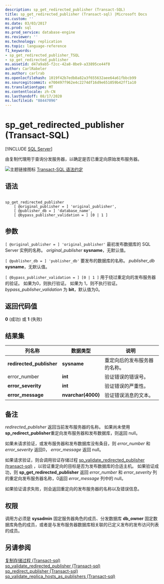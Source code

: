 ```yaml
---
description: sp_get_redirected_publisher (Transact-SQL)
title: sp_get_redirected_publisher (Transact-sql) |Microsoft Docs
ms.custom: ''
ms.date: 03/03/2017
ms.prod: sql
ms.prod_service: database-engine
ms.reviewer: ''
ms.technology: replication
ms.topic: language-reference
f1_keywords:
- sp_get_redirected_publisher_TSQL
- sp_get_redirected_publisher
ms.assetid: d47a9ab5-f2cc-42a8-8be9-a33895ce44f0
author: CarlRabeler
ms.author: carlrab
ms.openlocfilehash: 1019f42b7edb8a82a3f655632aee64a61fbbcb99
ms.sourcegitcommit: e700497f962e4c2274df16d9e651059b42ff1a10
ms.translationtype: MT
ms.contentlocale: zh-CN
ms.lasthandoff: 08/17/2020
ms.locfileid: "88447096"
---
```

# <a name="sp_get_redirected_publisher-transact-sql"></a>sp_get_redirected_publisher (Transact-SQL)
[!INCLUDE [SQL Server](../../includes/applies-to-version/sqlserver.md)]

  由复制代理用于查询分发服务器，以确定是否已重定向原始发布服务器。  
  
 ![主题链接图标](../../database-engine/configure-windows/media/topic-link.gif "“主题链接”图标") [Transact-SQL 语法约定](../../t-sql/language-elements/transact-sql-syntax-conventions-transact-sql.md)  
  
## <a name="syntax"></a>语法  
  
```  
  
sp_get_redirected_publisher   
    [ @original_publisher = ] 'original_publisher',  
    [ @publisher_db = ] 'database_name',   
    [ @bypass_publisher_validation = ] [0 | 1 ]  
```  
  
## <a name="arguments"></a>参数  
`[ @original_publisher = ] 'original_publisher'` 最初发布数据库的 SQL Server 实例的名称。 *original_publisher* **sysname**，无默认值。
  
`[ @publisher_db = ] 'publisher_db'` 要发布的数据库的名称。 *publisher_db* **sysname**，无默认值。  
  
`[ @bypass_publisher_validation = ] [0 | 1 ]` 用于绕过重定向的发布服务器的验证。 如果为0，则执行验证。 如果为 1，则不执行验证。 *bypass_publisher_validation* 为 **bit**，默认值为0。  
  
## <a name="return-code-values"></a>返回代码值  
 **0** (成功) 或 **1** (失败)   
  
## <a name="result-sets"></a>结果集  
  
|列名称|数据类型|说明|  
|-----------------|---------------|-----------------|  
|**redirected_publisher**|**sysname**|重定向后的发布服务器的名称。|  
|error_number|**int**|验证错误的错误号。|  
|**error_severity**|**int**|验证错误的严重性。|  
|**error_message**|**nvarchar(4000)**|验证错误消息的文本。|  
  
## <a name="remarks"></a>备注  
 *redirected_publisher* 返回当前发布服务器的名称。 如果尚未使用 **sp_redirect_publisher**重定向发布服务器和发布数据库，则返回 null。  
  
 如果未请求验证，或发布服务器和发布数据库没有条目，则 *error_number* 和 *error_severity* 返回0， *error_message* 返回 null。  
  
 如果请求验证，则会调用验证存储过程 [sp_validate_redirected_publisher &#40;transact-sql&#41;](../../relational-databases/system-stored-procedures/sp-validate-redirected-publisher-transact-sql.md) ，以验证重定向的目标是否为发布数据库的合适主机。 如果验证成功，则 **sp_get_redirected_publisher** 返回 *error_number* 和 *error_severity* 列的重定向发布服务器名称，0返回 *error_message* 列中的 null。  
  
 如果验证请求失败，则会返回重定向的发布服务器的名称以及错误信息。  
  
## <a name="permissions"></a>权限  
 调用方必须是 **sysadmin** 固定服务器角色的成员、分发数据库 **db_owner** 固定数据库角色的成员，或者是与发布服务器数据库相关联的已定义发布的发布访问列表的成员。  
  
## <a name="see-also"></a>另请参阅  
 [复制存储过程 &#40;Transact-sql&#41;](../../relational-databases/system-stored-procedures/replication-stored-procedures-transact-sql.md)   
 [sp_validate_redirected_publisher &#40;Transact-sql&#41;](../../relational-databases/system-stored-procedures/sp-validate-redirected-publisher-transact-sql.md)   
 [sp_redirect_publisher &#40;Transact-sql&#41;](../../relational-databases/system-stored-procedures/sp-redirect-publisher-transact-sql.md)   
 [sp_validate_replica_hosts_as_publishers &#40;Transact-sql&#41;](../../relational-databases/system-stored-procedures/sp-validate-replica-hosts-as-publishers-transact-sql.md)  
  
  

